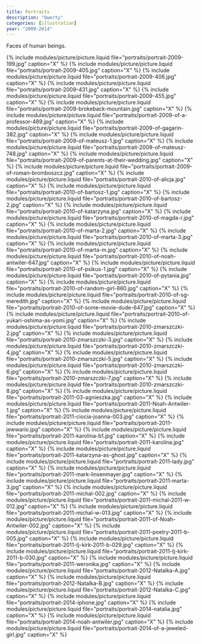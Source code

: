 ```yaml
---
title: Portraits
description: "Qwerty"
categories: [illustration]
year: "2009-2014"
---
```


Faces of human beings.

{% include modules/picture/picture.liquid file="portraits/portrait-2009-199.jpg" caption="X" %}
{% include modules/picture/picture.liquid file="portraits/portrait-2009-405.jpg" caption="X" %}
{% include modules/picture/picture.liquid file="portraits/portrait-2009-406.jpg" caption="X" %}
{% include modules/picture/picture.liquid file="portraits/portrait-2009-431.jpg" caption="X" %}
{% include modules/picture/picture.liquid file="portraits/portrait-2009-455.jpg" caption="X" %}
{% include modules/picture/picture.liquid file="portraits/portrait-2009-brokeback-mountain.jpg" caption="X" %}
{% include modules/picture/picture.liquid file="portraits/portrait-2009-of-a-professor-489.jpg" caption="X" %}
{% include modules/picture/picture.liquid file="portraits/portrait-2009-of-gagarin-382.jpg" caption="X" %}
{% include modules/picture/picture.liquid file="portraits/portrait-2009-of-mateusz-1.jpg" caption="X" %}
{% include modules/picture/picture.liquid file="portraits/portrait-2009-of-mateusz-748.jpg" caption="X" %}
{% include modules/picture/picture.liquid file="portraits/portrait-2009-of-parents-at-their-wedding.jpg" caption="X" %}
{% include modules/picture/picture.liquid file="portraits/portrait-2009-of-roman-bromboszcz.jpg" caption="X" %}
{% include modules/picture/picture.liquid file="portraits/portrait-2010-of-alicja.jpg" caption="X" %}
{% include modules/picture/picture.liquid file="portraits/portrait-2010-of-bartosz-1.jpg" caption="X" %}
{% include modules/picture/picture.liquid file="portraits/portrait-2010-of-bartosz-2.jpg" caption="X" %}
{% include modules/picture/picture.liquid file="portraits/portrait-2010-of-katarzyna.jpg" caption="X" %}
{% include modules/picture/picture.liquid file="portraits/portrait-2010-of-magda-r.jpg" caption="X" %}
{% include modules/picture/picture.liquid file="portraits/portrait-2010-of-marta-2.jpg" caption="X" %}
{% include modules/picture/picture.liquid file="portraits/portrait-2010-of-marta-3.jpg" caption="X" %}
{% include modules/picture/picture.liquid file="portraits/portrait-2010-of-marta-m.jpg" caption="X" %}
{% include modules/picture/picture.liquid file="portraits/portrait-2010-of-noah-antwiler-647.jpg" caption="X" %}
{% include modules/picture/picture.liquid file="portraits/portrait-2010-of-psikus-1.jpg" caption="X" %}
{% include modules/picture/picture.liquid file="portraits/portrait-2010-of-pytania.jpg" caption="X" %}
{% include modules/picture/picture.liquid file="portraits/portrait-2010-of-random-girl-860.jpg" caption="X" %}
{% include modules/picture/picture.liquid file="portraits/portrait-2010-of-sg-meredith.jpg" caption="X" %}
{% include modules/picture/picture.liquid file="portraits/portrait-2010-of-some-movie-dude-647.jpg" caption="X" %}
{% include modules/picture/picture.liquid file="portraits/portrait-2010-of-yukari-oshima-as-yomi.jpg" caption="X" %}
{% include modules/picture/picture.liquid file="portraits/portrait-2010-zmarszczki-2.jpg" caption="X" %}
{% include modules/picture/picture.liquid file="portraits/portrait-2010-zmarszczki-3.jpg" caption="X" %}
{% include modules/picture/picture.liquid file="portraits/portrait-2010-zmarszczki-4.jpg" caption="X" %}
{% include modules/picture/picture.liquid file="portraits/portrait-2010-zmarszczki-5.jpg" caption="X" %}
{% include modules/picture/picture.liquid file="portraits/portrait-2010-zmarszczki-6.jpg" caption="X" %}
{% include modules/picture/picture.liquid file="portraits/portrait-2010-zmarszczki-7.jpg" caption="X" %}
{% include modules/picture/picture.liquid file="portraits/portrait-2010-zmarszczki-8.jpg" caption="X" %}
{% include modules/picture/picture.liquid file="portraits/portrait-2011-03-agnieszka.jpg" caption="X" %}
{% include modules/picture/picture.liquid file="portraits/portrait-2011-Noah-Antwiler-1.jpg" caption="X" %}
{% include modules/picture/picture.liquid file="portraits/portrait-2011-ciocia-joanna-003.jpg" caption="X" %}
{% include modules/picture/picture.liquid file="portraits/portrait-2011-jewwario.jpg" caption="X" %}
{% include modules/picture/picture.liquid file="portraits/portrait-2011-karolina-b1.jpg" caption="X" %}
{% include modules/picture/picture.liquid file="portraits/portrait-2011-karolina.jpg" caption="X" %}
{% include modules/picture/picture.liquid file="portraits/portrait-2011-katarzyna-as-ghost.jpg" caption="X" %}
{% include modules/picture/picture.liquid file="portraits/portrait-2011-lady.jpg" caption="X" %}
{% include modules/picture/picture.liquid file="portraits/portrait-2011-mark-linsenmayer.jpg" caption="X" %}
{% include modules/picture/picture.liquid file="portraits/portrait-2011-marta-3.jpg" caption="X" %}
{% include modules/picture/picture.liquid file="portraits/portrait-2011-michal-002.jpg" caption="X" %}
{% include modules/picture/picture.liquid file="portraits/portrait-2011-michal-2011-w-012.jpg" caption="X" %}
{% include modules/picture/picture.liquid file="portraits/portrait-2011-michal-w-013.jpg" caption="X" %}
{% include modules/picture/picture.liquid file="portraits/portrait-2011-of-Noah-Antwiler-002.jpg" caption="X" %}
{% include modules/picture/picture.liquid file="portraits/portrait-2011-poetry-2011-b-005.jpg" caption="X" %}
{% include modules/picture/picture.liquid file="portraits/portrait-2011-tj-kirk-2011-b-029.jpg" caption="X" %}
{% include modules/picture/picture.liquid file="portraits/portrait-2011-tj-kirk-2011-b-030.jpg" caption="X" %}
{% include modules/picture/picture.liquid file="portraits/portrait-2011-weronika.jpg" caption="X" %}
{% include modules/picture/picture.liquid file="portraits/portrait-2012-Natalka-A.jpg" caption="X" %}
{% include modules/picture/picture.liquid file="portraits/portrait-2012-Natalka-B.jpg" caption="X" %}
{% include modules/picture/picture.liquid file="portraits/portrait-2012-Natalka-C.jpg" caption="X" %}
{% include modules/picture/picture.liquid file="portraits/portrait-2014-iphone.jpg" caption="X" %}
{% include modules/picture/picture.liquid file="portraits/portrait-2014-natalia.jpg" caption="X" %}
{% include modules/picture/picture.liquid file="portraits/portrait-2014-noah-antwiler.jpg" caption="X" %}
{% include modules/picture/picture.liquid file="portraits/portrait-2014-of-a-jeweled-girl.jpg" caption="X" %}

